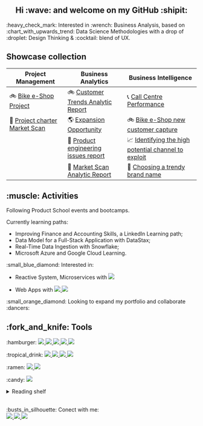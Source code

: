 <br/>
<h2 align="center">Hi  :wave: and welcome on my GitHub :shipit: </h2>

<p> :heavy_check_mark: Interested in :wrench: Business Analysis, based on :chart_with_upwards_trend: Data Science Methodologies with a drop of :droplet: Design Thinking & :cocktail: blend of UX.

</p>

## Showcase collection

| Project Management | Business Analytics | Business Intelligence |
| ------------------ | ----------------- | ------------------ |
| :bike: [Bike e-Shop Project](https://github.com/VladRomanciuc/Personal/blob/136524bb81273324549326b6cf7ce1db31846571/Project%20Management/Bike%20e-Shop/README.md) | :bike: [Customer Trends Analytic Report](https://github.com/VladRomanciuc/Personal/blob/6851e81d23e0d98aca5311193112d584db796075/Business%20Analysis/Bike%20E-Shop/README.md) | :telephone_receiver: [Call Centre Performance](https://github.com/VladRomanciuc/Personal/blob/402f7b9c8d7a8190c9c330d2e4d5806695def60f/Business%20Intelligence/Call%20Centre/README.md) |
| :mag_right: [Project charter Market Scan](https://github.com/VladRomanciuc/Personal/blob/9234e78eca4760bed3f7d34c50b8bb18fa7b1101/Project%20Management/Project%20Market%20Scan/README.md) | :earth_americas: [Expansion Opportunity](https://github.com/VladRomanciuc/Personal/blob/d42732c8ef09632b0aa54966f03092d84ff627e1/Business%20Analytics/US%20Expansion/README.md) | :bike: [Bike e-Shop new customer capture](https://github.com/VladRomanciuc/Personal/blob/9a83c14fbd85bfaf0c6a9b96526161f3cb9bf954/Business%20Intelligence/Bike%20E-Shop/README.md) |
|| :wrench: [Product engineering issues report](https://github.com/VladRomanciuc/Personal/blob/a33eae7f8864bd66a1885da3ec7e6cd86c0057e8/Business%20Analytics/Product%20engineering%20issues/README.md) | :chart_with_upwards_trend: [Identifying the high potential channel to exploit](https://github.com/VladRomanciuc/Personal/blob/f95e224bf70bb860ab417420bc851ef7f61201a7/Business%20Intelligence/E-Commerce/README.md)|
| | :mag_right: [Market Scan Analytic Report](https://github.com/VladRomanciuc/Personal/blob/6a6ffa80b1f059deb941108bb42e856581bf7723/Business%20Analytics/Market%20Scan%20Report/README.md) | :flags: [Choosing a trendy brand name](https://github.com/VladRomanciuc/Personal/blob/ef47910058c4abfc3a5467b53ad787b9c444a5db/Business%20Intelligence/Brand%20name/README.md)|




<h2>:muscle: Activities</h2>

Following Product School events and bootcamps.

Currently learning paths:
- Improving Finance and Accounting Skills, a LinkedIn Learning path;
- Data Model for a Full-Stack Application with DataStax;
- Real-Time Data Ingestion with Snowflake;
- Microsoft Azure and Google Cloud Learning.
	
	
</p>
<p> :small_blue_diamond: Interested in:
	
- Reactive System, Microservices with <a href="https://golang.org/">
		<img src="https://img.shields.io/badge/-Golang-00ADD8?style=plastic&logo=go&logoColor=ffffff" />
	</a>
	
- Web Apps with <a href="https://dart.dev/">
		<img src="https://img.shields.io/badge/-Dart-0075BA?style=plastic&logo=dart" />
	</a>
    <a href="https://flutter.dev/">
		<img src="https://img.shields.io/badge/-Flutter-blue?style=plastic&logo=flutter" />
	</a>	

<p>:small_orange_diamond: Looking to expand my portfolio and collaborate :dancers:</p>
<h2>:fork_and_knife: Tools</h2>
<p>:hamburger:
  <a href="https://powerbi.microsoft.com/en-us/">
		<img src="https://img.shields.io/badge/PowerBI-F2C811?style=plastic&logo=Power%20BI&logoColor=white" />
	</a>
  <a href="https://www.tableau.com/en-gb">
		<img src="https://img.shields.io/badge/Tableau-E97627?style=plastic&logo=Tableau&logoColor=white" />
	</a>
  <a href="https://datastudio.google.com/">
		<img src="https://img.shields.io/badge/DataStudio-blue?style=plastic&logo=Datastudio&logoColor=white" />
	</a>
  <a href="https://analytics.google.com/">
		<img src="https://img.shields.io/badge/Google%20Analytics-E37400?style=plastic&logo=google%20analytics&logoColor=white" />
	</a>
   <a href="https://amplitude.com/">
		<img src="https://img.shields.io/badge/Amplitude-000080?style=plastic&logo=amplitude&logoColor=white" />
	</a>
</p>
<p>:tropical_drink:
  <a href="https://www.figma.com/">
		<img src="https://img.shields.io/badge/Figma-F24E1E?style=plastic&logo=figma&logoColor=white" />
	</a>
  <a href="https://wireframe.cc/">
		<img src="https://img.shields.io/badge/Wireframe-grey?style=plastic&logo=wireframe" />
	</a>
	
   <a href="https://balsamiq.com/">
		<img src="https://img.shields.io/badge/Balsamiq-df678c?style=plastic&logo=balsamiq" />
	</a>
	  
  <a href="https://www.canva.com/">
		<img src="https://img.shields.io/badge/Canva-%2300C4CC.svg?&style=plastic&logo=Canva&logoColor=white" />
	</a>
</p>
<p>:ramen:
   <a href="https://code.visualstudio.com/">
		<img src="https://img.shields.io/badge/Visual_Studio_Code-0078D4?style=plastic&logo=visual%20studio%20code&logoColor=white" />
	</a>
   <a href="https://www.office.com/">
   		<img src="https://img.shields.io/static/v1?style=plastic&message=Microsoft+Office&color=D83B01&logo=Microsoft+Office&logoColor=FFFFFF&label=" />
	</a>
</p>
<p>:candy:
   <a href="https://www.google.com/intl/en_uk/chrome/">
		<img src="https://img.shields.io/badge/-Google-white?style=plastic&logo=googlechrome" />
	</a>
</p>


<details><summary>Reading shelf</summary>

#### Books
- [ISE Strategic Management of Technological Innovation by Melissa A. Schilling](https://www.amazon.co.uk/Strategic-Management-Technological-Innovation-Schilling/dp/1260565793/ref=bmx_dp_1g8vqumo_17/257-6718943-0888056?pd_rd_w=kpxgl&pf_rd_p=d15de334-46de-4f64-bc99-dbe037e3c10f&pf_rd_r=KKJT8D151VYSNTK71FVD&pd_rd_r=2bb61dd0-3123-4b03-bb38-2fced0b031be&pd_rd_wg=Qxn49&pd_rd_i=1260565793&psc=1&fbclid=IwAR223bGF4CYOVU1tMuzqsWyo7YoZxBJYBvSkcVJoUATODvkQkjf-ffiPi_c)
- [The business analyst’s handbook by Howard Podeswa](https://e-book.business/the-business-analysts-handbook/?fbclid=IwAR3ubxCWwSOH3RT7vjsI2MPD9syTaFuLI4LYATwiCb7agRP7Z7mTOCf8CN8)
- [Business Analysis Techniques: 123 essential tools for success](https://www.amazon.co.uk/Business-Analysis-Techniques-essential-success/dp/1780175698/ref=asc_df_1780175698/?tag=googshopuk-21&linkCode=df0&hvadid=535116224368&hvpos=&hvnetw=g&hvrand=12412928849686109844&hvpone=&hvptwo=&hvqmt=&hvdev=m&hvdvcmdl=&hvlocint=&hvlocphy=9046884&hvtargid=pla-1391805790481&psc=1&th=1&fbclid=IwAR26xe63-dWC2LZBtiv3IpbulT0pIUCWO1zYxu-iqPo0rHtktuiJUImAHXI)
- [Hooked: How to Build Habit-Forming Products by Nir Eyal](https://www.amazon.co.uk/dp/1591847788?tag=nir00-21&geniuslink=true)
- [Lean Analytics: Use Data to Build a Better Startup Faster](https://pdfroom.com/books/lean-analytics-use-data-to-build-a-better-startup-faster/1j5KLyZGdKr)

#### Articles
- [Why Product Analytics Is More Important Now Than Ever Before](https://craptalks.com/blog/2021/05/why-product-analytics-is-more-important-now-than-ever-before/)
- [Product Analytics is the New Standard for Digital Measurement by JJ Johnson](https://amplitude.com/blog/harvard-business-review-digital-disruption?utm_source=tpf&utm_medium=Events&utm_campaign=pac)
- [Product KPIs and metrics that every product manager should know by Zafeer Rais](https://bootcamp.uxdesign.cc/product-kpis-and-metrics-that-every-product-manager-should-know-8b5b46ed767d)
- [Behavioral Product Manager](https://medium.com/behavioral-economics-1/move-over-product-manager-introducing-the-behavioral-product-manager-ab8612f45ae8)
- [Product-led growth: how to deliver more of what customers want by Malte Scholz](https://www.globalbankingandfinance.com/product-led-growth-how-to-deliver-more-of-what-customers-want/)
- [What every product manager needs to know about product analytics](https://www.atlassian.com/agile/product-management/product-analytics)
- [How cognitive bias works in decision making for Product Analysts](https://upload.wikimedia.org/wikipedia/commons/6/65/Cognitive_bias_codex_en.svg)
- [Creating a Measurement Plan](https://signalinc.com/creating-measurement-plan/)
- [The Amplitude Guide to Product Analytics](https://amplitude.com/product-analytics)
- [Web Analytics vs. Product Analytics Podcast](https://dataled.academy/podcast/web-analytics-vs-product-analytics/)
- [Measurement vs. Metrics in Product Analytics](https://amplitude.com/blog/measurement-metrics)
- [North Star Metric-Measure the Right Thing](https://productcoalition.com/north-star-metric-measure-the-right-thing-294b6f4b6f9)
- [Choosing your North Star metric](https://future.a16z.com/north-star-metrics/)
- [Leading vs lagging indicators: what are they, and why do they matter for your business?](https://www.geckoboard.com/blog/leading-lagging-or-lost-how-to-find-the-right-key-performance-indicators-for-your-sales-team/)
- [SaaS Metrics 2.0 – A Guide to Measuring and Improving what Matters](https://www.forentrepreneurs.com/saas-metrics-2/)
- [Correlation vs Causation: Understand the Difference for Your Product](https://amplitude.com/blog/causation-correlation)
- [Shipping Your Product in Iterations: A Guide to Hypothesis Testing](https://www.toptal.com/product-managers/data/product-hypothesis-testing)
- [Building a Culture of Experimentation](https://hbr.org/2020/03/building-a-culture-of-experimentation)
- [What Will “Analyst 2.0” Look Like?](https://towardsdatascience.com/analyst-2-0-3c10daf124c8)
- [UX case studies](https://growth.design/case-studies)
	
</details>

<br/>
<p> :busts_in_silhouette: Conect with me:
	<br/>
	
  <a href="https://www.linkedin.com/in/vladromanciuc/">
		<img src="https://img.shields.io/badge/LinkedIn-0077B5?style=plastic&logo=linkedin&logoColor=white" />
	</a>
	  
  <a href="mailto:vladislavromanciuc@gmail.com">
		<img src="https://img.shields.io/badge/Gmail-D14836?style=plastic&logo=gmail&logoColor=white" />
	</a>
  <a href="https://github.com/VladRomanciuc/VladRomanciuc/blob/bb8408f52bbe321cceefbb64bf785078a663a345/Vlad%20CV%20full%20log.pdf">
		<img src="https://img.shields.io/static/v1?style=plastic&message=Resume&color=172B4D&logo=Opsgenie&logoColor=FFFFFF&label=" />
	</a>
</p>

